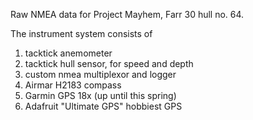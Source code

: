 Raw NMEA data for Project Mayhem, Farr 30 hull no. 64.

The instrument system consists of 

1. tacktick anemometer
2. tacktick hull sensor, for speed and depth
3. custom nmea multiplexor and logger
4. Airmar H2183 compass
5. Garmin GPS 18x (up until this spring)
6. Adafruit "Ultimate GPS" hobbiest GPS
